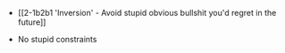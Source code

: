 - [[2-1b2b1 'Inversion' - Avoid stupid obvious bullshit you'd regret in the future]]

- No stupid constraints

